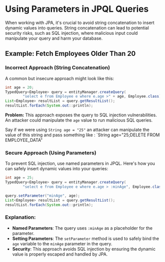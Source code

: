 # Using Parameters in JPQL Queries

When working with JPA, it's crucial to avoid string concatenation to insert dynamic values into queries. String concatenation can lead to potential security risks, such as SQL injection, where malicious input could manipulate your query and harm your database.

## Example: Fetch Employees Older Than 20

### **Incorrect Approach (String Concatenation)**
A common but insecure approach might look like this:

```java
int age = 20;
TypedQuery<Employee> query = entityManager.createQuery(
        "select e from Employee e where e.age >" + age, Employee.class);
List<Employee> resultList = query.getResultList();
resultList.forEach(System.out::println);
```

**Problem:** This approach exposes the query to SQL injection vulnerabilities. An attacker could manipulate the `age` value to run malicious SQL queries.

Say if we were using `String age = "25"` an attacker can manipulate the value of this string and pass something like : `String age="25;DELETE FROM EMPLOYEE_DATA"

### **Secure Approach (Using Parameters)**
To prevent SQL injection, use named parameters in JPQL. Here's how you can safely insert dynamic values into your queries:

```java
int age = 25;
TypedQuery<Employee> query = entityManager.createQuery(
        "select e from Employee e where e.age > :minAge", Employee.class);

query.setParameter("minAge", age);
List<Employee> resultList = query.getResultList();
resultList.forEach(System.out::println);
```

### **Explanation:**

- **Named Parameters**: The query uses `:minAge` as a placeholder for the parameter. 
- **Setting Parameters**: The `setParameter` method is used to safely bind the `age` variable to the `minAge` parameter in the query.
- **Security**: This approach avoids SQL injection by ensuring the dynamic value is properly escaped and handled by JPA.
